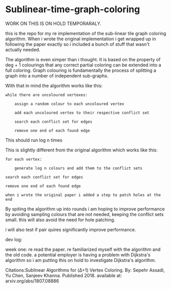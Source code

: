 # Sublinear-time-graph-coloring
WORK ON THIS IS ON HOLD TEMPORARALY.

this is the repo for my re implementation of the sub-linear tile graph coloring algorithm. When i wrote the original  implementation i get wrapped up in following the paper exactly so i included a bunch of stuff that wasn't actually needed.

The algorithm is even simper than i thought. It is based on the property of deg + 1 colourings that any correct partial coloring can be extended into a full coloring. Graph colouring is fundamentally the process of splitting a graph into a number of independent sub-graphs. 

With that in mind the algorithm works like this:


	while there are uncoloured vertexes:

		assign a random colour to each uncoloured vertex
	
		add each uncoloured vertex to their respective conflict set
	
		search each conflict set for edges
	
		remove one end of each found edge

This should run log n times

This is slightly different from the original algorithm which works like this:

	for each vertex:
	
		generate log n colours and add them to the conflict sets
		
	search each conflict set for edges
	
	remove one end of each found edge
	
	when i wrote the original paper i added a step to patch holes at the end

By spiting the algorithm up into rounds i am hoping to improve performance by avoiding sampling colours that are not needed, keeping the conflict sets small. this will also avoid the need for hole patching.

i will also test if pair quires significantly improve performance.

dev log:

week one:
re read the paper. re familiarized myself with the algorithm and the old code.
a potential employer is having a problem with Dijkstra's algorithm so i am putting this on hold to investigate Dijkstra's algorithm.

Citations:Sublinear Algorithms for (Δ+1) Vertex Coloring.  By: Sepehr Assadi, Yu Chen, Sanjeev Khanna. Published 2018. available at: arxiv.org/abs/1807.08886
